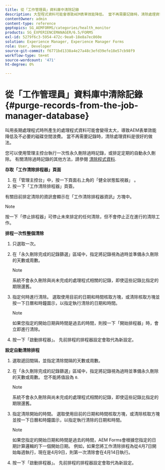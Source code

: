 ```yaml
---
title: 從「工作管理員」資料庫中清除記錄
description: 大型程式資料可能會導致AEM表單效能降低。 當不再需要記錄時，清除處理資料是很好的做法。
contentOwner: admin
content-type: reference
geptopics: SG_AEMFORMS/categories/health_monitor
products: SG_EXPERIENCEMANAGER/6.5/FORMS
exl-id: 5279f6c3-5954-472c-9ea0-18e8a7ec860e
solution: Experience Manager, Experience Manager Forms
role: User, Developer
source-git-commit: f6771bd1338a4e27a48c3efd39efe18e57cb98f9
workflow-type: tm+mt
source-wordcount: '471'
ht-degree: 0%

---
```


# 從「工作管理員」資料庫中清除記錄 {#purge-records-from-the-job-manager-database}

叫用長期處理程式時所產生的處理程式資料可能會變得太大，導致AEM表單效能降低及不必要的磁碟空間浪費。 當不再需要記錄時，清除處理資料是很好的做法。

您可以使用管理主控台執行一次性永久刪除過時記錄，或排定定期的自動永久刪除。 有關清除過時記錄的其他方法，請參閱 [清除程式資料](/help/forms/using/admin-help/purging-process-data.md#purging-process-data).

**存取「工作清除排程器」頁面**

1. 在「管理主控台」中，按一下頁面右上角的「健全狀態監視器」 。
1. 按一下「工作清除排程器」頁簽。

有關目前排定清除的資訊會顯示在「工作清除排程器資訊」方塊中。

>[!NOTE]
>
>按一下「停止排程器」可停止未來排定的任何清除，但不會停止正在進行的清除工作。

**排程一次性整個清除**

1. 只選取一次。
1. 在「永久刪除完成的記錄篩選」區域中，指定將記錄視為過時並準備永久刪除的天數或周數。

   >[!NOTE]
   >
   >系統不會永久刪除與尚未完成的處理程式相關的記錄，即使這些記錄比指定的期限還舊。

1. 指定何時進行清除。 選取使用目前的日期和時間核取方塊，或清除核取方塊並按一下日曆和時鐘圖示，以指定執行清除的日期和時間。

   >[!NOTE]
   >
   >如果您指定的開始日期與時間是過去的時間，則按一下「開始排程器」時，會立即進行清除。

1. 按一下「啟動排程器」。 先前排程的排程器設定會取代為新設定。

**設定自動清除排程**

1. 選取遞回間隔，並指定清除間隔的天數或周數。
1. 在「永久刪除完成的記錄篩選」區域中，指定將記錄視為過時並準備永久刪除的天數或周數。 您不能將值設為 `0`.

   >[!NOTE]
   >
   >系統不會永久刪除與尚未完成的處理程式相關的記錄，即使這些記錄比指定的期限還舊。

1. 指定清除開始的時間。 選取使用目前的日期和時間核取方塊，或清除核取方塊並按一下日曆和時鐘圖示，以指定執行清除的日期和時間。

   >[!NOTE]
   >
   >如果您指定的開始日期和時間是過去的時間，AEM Forms會根據您指定的日期計算邏輯的下一個開始日期。 例如，如果您將工作清除排程為從4月7日開始每週執行，現在是4月9日，則第一次清除會在4月14日執行。

1. 按一下「啟動排程器」。 先前排程的排程器設定會取代為新設定。
